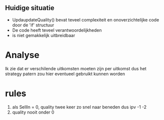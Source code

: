 ## Huidige situatie
- UpdaupdateQuality() bevat teveel complexiteit en onoverzichtelijke code door de 'if' structuur 
- De code heeft teveel verantwoordelijkheden 
- is niet gemakkelijk uitbreidbaar 


# Analyse 
Ik zie dat er verschilende uitkomsten moeten zijn per uitkomst dus het strategy patern zou hier eventueel gebruikt kunnen worden 


# rules 

1. als SellIn = 0, quality twee keer zo snel naar beneden dus ipv -1 -2 
2. quality nooit onder 0 
